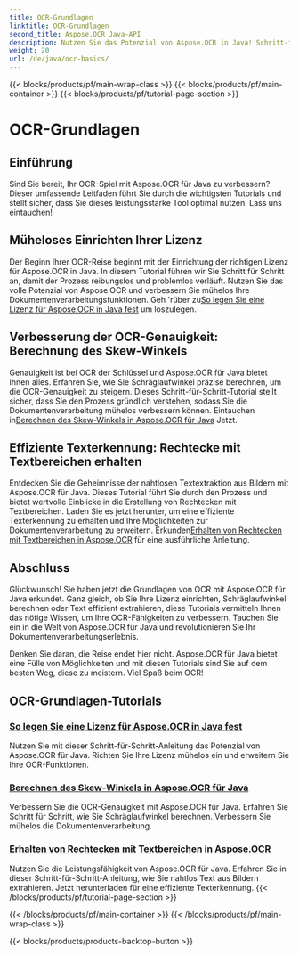 ```yaml
---
title: OCR-Grundlagen
linktitle: OCR-Grundlagen
second_title: Aspose.OCR Java-API
description: Nutzen Sie das Potenzial von Aspose.OCR in Java! Schritt-für-Schritt-Anleitung zum Einrichten Ihrer Lizenz und zum Erweitern der OCR-Funktionen. Berechnen Sie Schräglaufwinkel und extrahieren Sie Text nahtlos.
weight: 20
url: /de/java/ocr-basics/
---
```


{{< blocks/products/pf/main-wrap-class >}}
{{< blocks/products/pf/main-container >}}
{{< blocks/products/pf/tutorial-page-section >}}

# OCR-Grundlagen

## Einführung

Sind Sie bereit, Ihr OCR-Spiel mit Aspose.OCR für Java zu verbessern? Dieser umfassende Leitfaden führt Sie durch die wichtigsten Tutorials und stellt sicher, dass Sie dieses leistungsstarke Tool optimal nutzen. Lass uns eintauchen!

## Müheloses Einrichten Ihrer Lizenz

Der Beginn Ihrer OCR-Reise beginnt mit der Einrichtung der richtigen Lizenz für Aspose.OCR in Java. In diesem Tutorial führen wir Sie Schritt für Schritt an, damit der Prozess reibungslos und problemlos verläuft. Nutzen Sie das volle Potenzial von Aspose.OCR und verbessern Sie mühelos Ihre Dokumentenverarbeitungsfunktionen. Geh 'rüber zu[So legen Sie eine Lizenz für Aspose.OCR in Java fest](./set-license/) um loszulegen.

## Verbesserung der OCR-Genauigkeit: Berechnung des Skew-Winkels

 Genauigkeit ist bei OCR der Schlüssel und Aspose.OCR für Java bietet Ihnen alles. Erfahren Sie, wie Sie Schräglaufwinkel präzise berechnen, um die OCR-Genauigkeit zu steigern. Dieses Schritt-für-Schritt-Tutorial stellt sicher, dass Sie den Prozess gründlich verstehen, sodass Sie die Dokumentenverarbeitung mühelos verbessern können. Eintauchen in[Berechnen des Skew-Winkels in Aspose.OCR für Java](./calculate-skew-angle/) Jetzt.

## Effiziente Texterkennung: Rechtecke mit Textbereichen erhalten

Entdecken Sie die Geheimnisse der nahtlosen Textextraktion aus Bildern mit Aspose.OCR für Java. Dieses Tutorial führt Sie durch den Prozess und bietet wertvolle Einblicke in die Erstellung von Rechtecken mit Textbereichen. Laden Sie es jetzt herunter, um eine effiziente Texterkennung zu erhalten und Ihre Möglichkeiten zur Dokumentenverarbeitung zu erweitern. Erkunden[Erhalten von Rechtecken mit Textbereichen in Aspose.OCR](./get-rectangles-with-text-areas/) für eine ausführliche Anleitung.

## Abschluss

Glückwunsch! Sie haben jetzt die Grundlagen von OCR mit Aspose.OCR für Java erkundet. Ganz gleich, ob Sie Ihre Lizenz einrichten, Schräglaufwinkel berechnen oder Text effizient extrahieren, diese Tutorials vermitteln Ihnen das nötige Wissen, um Ihre OCR-Fähigkeiten zu verbessern. Tauchen Sie ein in die Welt von Aspose.OCR für Java und revolutionieren Sie Ihr Dokumentenverarbeitungserlebnis.

Denken Sie daran, die Reise endet hier nicht. Aspose.OCR für Java bietet eine Fülle von Möglichkeiten und mit diesen Tutorials sind Sie auf dem besten Weg, diese zu meistern. Viel Spaß beim OCR!
## OCR-Grundlagen-Tutorials
### [So legen Sie eine Lizenz für Aspose.OCR in Java fest](./set-license/)
Nutzen Sie mit dieser Schritt-für-Schritt-Anleitung das Potenzial von Aspose.OCR für Java. Richten Sie Ihre Lizenz mühelos ein und erweitern Sie Ihre OCR-Funktionen.
### [Berechnen des Skew-Winkels in Aspose.OCR für Java](./calculate-skew-angle/)
Verbessern Sie die OCR-Genauigkeit mit Aspose.OCR für Java. Erfahren Sie Schritt für Schritt, wie Sie Schräglaufwinkel berechnen. Verbessern Sie mühelos die Dokumentenverarbeitung.
### [Erhalten von Rechtecken mit Textbereichen in Aspose.OCR](./get-rectangles-with-text-areas/)
Nutzen Sie die Leistungsfähigkeit von Aspose.OCR für Java. Erfahren Sie in dieser Schritt-für-Schritt-Anleitung, wie Sie nahtlos Text aus Bildern extrahieren. Jetzt herunterladen für eine effiziente Texterkennung.
{{< /blocks/products/pf/tutorial-page-section >}}

{{< /blocks/products/pf/main-container >}}
{{< /blocks/products/pf/main-wrap-class >}}

{{< blocks/products/products-backtop-button >}}
